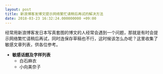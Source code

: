 ```yaml
---
layout: post
title: 新浪博客发博文提示网络繁忙请稍后再试的解决方法
date: 2018-03-23 16:32:24.000000000 +09:00
---
```

经常用新浪博客发日本写真套图的博文的人经常会遇到一个问题，那就是有时会提示网络繁忙请稍后再试，同时连保存草稿也不行，这时候该怎么办呢？这里收集了敏感文章列表，供各位参考。
- **敏感话题及字样列表**<br>
    *   白石麻衣
    *   小向美奈子<br>

<br>
    
